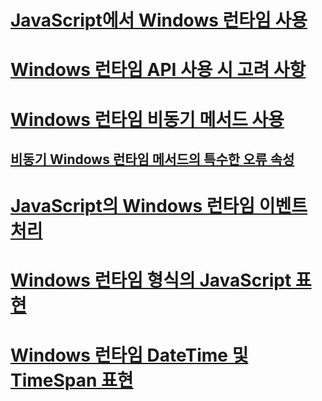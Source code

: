 # [JavaScript에서 Windows 런타임 사용](using-the-windows-runtime-in-javascript.md)
# [Windows 런타임 API 사용 시 고려 사항](considerations-when-using-the-windows-runtime-api.md)
# [Windows 런타임 비동기 메서드 사용](using-windows-runtime-asynchronous-methods.md)
## [비동기 Windows 런타임 메서드의 특수한 오류 속성](special-error-properties-from-asynchronous-windows-runtime-methods.md)
# [JavaScript의 Windows 런타임 이벤트 처리](handling-windows-runtime-events-in-javascript.md)
# [Windows 런타임 형식의 JavaScript 표현](javascript-representation-of-windows-runtime-types.md)
# [Windows 런타임 DateTime 및 TimeSpan 표현](windows-runtime-datetime-and-timespan-representations.md)
